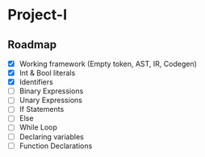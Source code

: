 # Project-I

## Roadmap

- [x] Working framework (Empty token, AST, IR, Codegen)
- [x] Int & Bool literals
- [x] Identifiers
- [ ] Binary Expressions
- [ ] Unary Expressions
- [ ] If Statements
- [ ] Else
- [ ] While Loop
- [ ] Declaring variables
- [ ] Function Declarations
